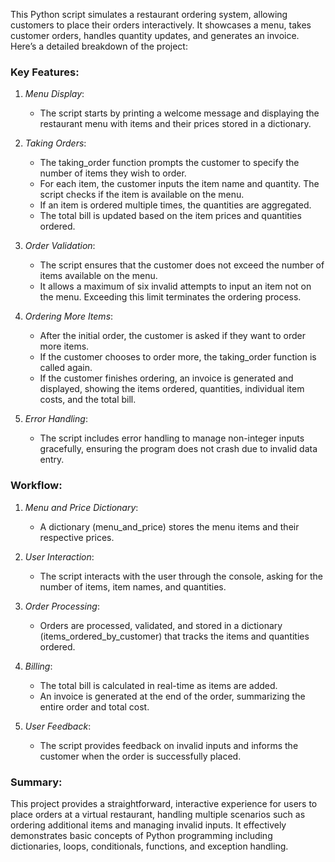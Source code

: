 This Python script simulates a restaurant ordering system, allowing customers to place their orders interactively. It showcases a menu, takes customer orders,
handles quantity updates, and generates an invoice. Here’s a detailed breakdown of the project:

### Key Features:

1. *Menu Display*:
   - The script starts by printing a welcome message and displaying the restaurant menu with items and their prices stored in a dictionary.

2. *Taking Orders*:
   - The taking_order function prompts the customer to specify the number of items they wish to order.
   - For each item, the customer inputs the item name and quantity. The script checks if the item is available on the menu.
   - If an item is ordered multiple times, the quantities are aggregated.
   - The total bill is updated based on the item prices and quantities ordered.

3. *Order Validation*:
   - The script ensures that the customer does not exceed the number of items available on the menu.
   - It allows a maximum of six invalid attempts to input an item not on the menu. Exceeding this limit terminates the ordering process.

4. *Ordering More Items*:
   - After the initial order, the customer is asked if they want to order more items.
   - If the customer chooses to order more, the taking_order function is called again.
   - If the customer finishes ordering, an invoice is generated and displayed, showing the items ordered, quantities, individual item costs, and the total bill.

5. *Error Handling*:
   - The script includes error handling to manage non-integer inputs gracefully, ensuring the program does not crash due to invalid data entry.

### Workflow:

1. *Menu and Price Dictionary*:
   - A dictionary (menu_and_price) stores the menu items and their respective prices.

2. *User Interaction*:
   - The script interacts with the user through the console, asking for the number of items, item names, and quantities.

3. *Order Processing*:
   - Orders are processed, validated, and stored in a dictionary (items_ordered_by_customer) that tracks the items and quantities ordered.

4. *Billing*:
   - The total bill is calculated in real-time as items are added.
   - An invoice is generated at the end of the order, summarizing the entire order and total cost.

5. *User Feedback*:
   - The script provides feedback on invalid inputs and informs the customer when the order is successfully placed.

### Summary:

This project provides a straightforward, interactive experience for users to place orders at a virtual restaurant, handling multiple scenarios
such as ordering additional items and managing invalid inputs. It effectively demonstrates basic concepts of Python programming including dictionaries,
loops, conditionals, functions, and exception handling.
